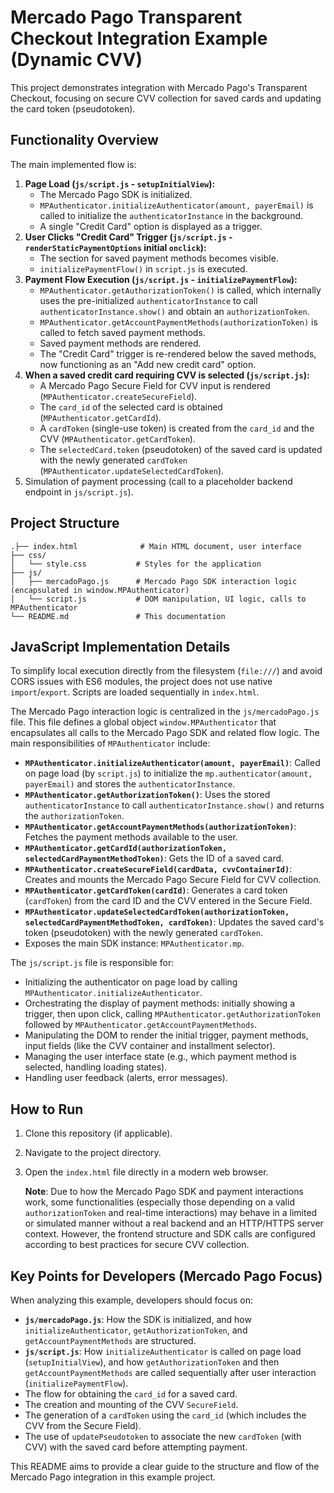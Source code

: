 # Mercado Pago Transparent Checkout Integration Example (Dynamic CVV)

This project demonstrates integration with Mercado Pago's Transparent Checkout, focusing on secure CVV collection for saved cards and updating the card token (pseudotoken).

## Functionality Overview

The main implemented flow is:

1.  **Page Load (`js/script.js` - `setupInitialView`):**
    - The Mercado Pago SDK is initialized.
    - `MPAuthenticator.initializeAuthenticator(amount, payerEmail)` is called to initialize the `authenticatorInstance` in the background.
    - A single "Credit Card" option is displayed as a trigger.
2.  **User Clicks "Credit Card" Trigger (`js/script.js` - `renderStaticPaymentOptions` initial `onclick`):**
    - The section for saved payment methods becomes visible.
    - `initializePaymentFlow()` in `script.js` is executed.
3.  **Payment Flow Execution (`js/script.js` - `initializePaymentFlow`):**
    - `MPAuthenticator.getAuthorizationToken()` is called, which internally uses the pre-initialized `authenticatorInstance` to call `authenticatorInstance.show()` and obtain an `authorizationToken`.
    - `MPAuthenticator.getAccountPaymentMethods(authorizationToken)` is called to fetch saved payment methods.
    - Saved payment methods are rendered.
    - The "Credit Card" trigger is re-rendered below the saved methods, now functioning as an "Add new credit card" option.
4.  **When a saved credit card requiring CVV is selected (`js/script.js`):**
    - A Mercado Pago Secure Field for CVV input is rendered (`MPAuthenticator.createSecureField`).
    - The `card_id` of the selected card is obtained (`MPAuthenticator.getCardId`).
    - A `cardToken` (single-use token) is created from the `card_id` and the CVV (`MPAuthenticator.getCardToken`).
    - The `selectedCard.token` (pseudotoken) of the saved card is updated with the newly generated `cardToken` (`MPAuthenticator.updateSelectedCardToken`).
5.  Simulation of payment processing (call to a placeholder backend endpoint in `js/script.js`).

## Project Structure

```
.├── index.html              # Main HTML document, user interface
├── css/
│   └── style.css           # Styles for the application
├── js/
│   ├── mercadoPago.js      # Mercado Pago SDK interaction logic (encapsulated in window.MPAuthenticator)
│   └── script.js           # DOM manipulation, UI logic, calls to MPAuthenticator
└── README.md               # This documentation
```

## JavaScript Implementation Details

To simplify local execution directly from the filesystem (`file:///`) and avoid CORS issues with ES6 modules, the project does not use native `import`/`export`. Scripts are loaded sequentially in `index.html`.

The Mercado Pago interaction logic is centralized in the `js/mercadoPago.js` file. This file defines a global object `window.MPAuthenticator` that encapsulates all calls to the Mercado Pago SDK and related flow logic. The main responsibilities of `MPAuthenticator` include:

- **`MPAuthenticator.initializeAuthenticator(amount, payerEmail)`**: Called on page load (by `script.js`) to initialize the `mp.authenticator(amount, payerEmail)` and stores the `authenticatorInstance`.
- **`MPAuthenticator.getAuthorizationToken()`**: Uses the stored `authenticatorInstance` to call `authenticatorInstance.show()` and returns the `authorizationToken`.
- **`MPAuthenticator.getAccountPaymentMethods(authorizationToken)`**: Fetches the payment methods available to the user.
- **`MPAuthenticator.getCardId(authorizationToken, selectedCardPaymentMethodToken)`**: Gets the ID of a saved card.
- **`MPAuthenticator.createSecureField(cardData, cvvContainerId)`**: Creates and mounts the Mercado Pago Secure Field for CVV collection.
- **`MPAuthenticator.getCardToken(cardId)`**: Generates a card token (`cardToken`) from the card ID and the CVV entered in the Secure Field.
- **`MPAuthenticator.updateSelectedCardToken(authorizationToken, selectedCardPaymentMethodToken, cardToken)`**: Updates the saved card's token (pseudotoken) with the newly generated `cardToken`.
- Exposes the main SDK instance: `MPAuthenticator.mp`.

The `js/script.js` file is responsible for:

- Initializing the authenticator on page load by calling `MPAuthenticator.initializeAuthenticator`.
- Orchestrating the display of payment methods: initially showing a trigger, then upon click, calling `MPAuthenticator.getAuthorizationToken` followed by `MPAuthenticator.getAccountPaymentMethods`.
- Manipulating the DOM to render the initial trigger, payment methods, input fields (like the CVV container and installment selector).
- Managing the user interface state (e.g., which payment method is selected, handling loading states).
- Handling user feedback (alerts, error messages).

## How to Run

1.  Clone this repository (if applicable).
2.  Navigate to the project directory.
3.  Open the `index.html` file directly in a modern web browser.

    **Note**: Due to how the Mercado Pago SDK and payment interactions work, some functionalities (especially those depending on a valid `authorizationToken` and real-time interactions) may behave in a limited or simulated manner without a real backend and an HTTP/HTTPS server context. However, the frontend structure and SDK calls are configured according to best practices for secure CVV collection.

## Key Points for Developers (Mercado Pago Focus)

When analyzing this example, developers should focus on:

- **`js/mercadoPago.js`**: How the SDK is initialized, and how `initializeAuthenticator`, `getAuthorizationToken`, and `getAccountPaymentMethods` are structured.
- **`js/script.js`**: How `initializeAuthenticator` is called on page load (`setupInitialView`), and how `getAuthorizationToken` and then `getAccountPaymentMethods` are called sequentially after user interaction (`initializePaymentFlow`).
- The flow for obtaining the `card_id` for a saved card.
- The creation and mounting of the CVV `SecureField`.
- The generation of a `cardToken` using the `card_id` (which includes the CVV from the Secure Field).
- The use of `updatePseudotoken` to associate the new `cardToken` (with CVV) with the saved card before attempting payment.

This README aims to provide a clear guide to the structure and flow of the Mercado Pago integration in this example project.
